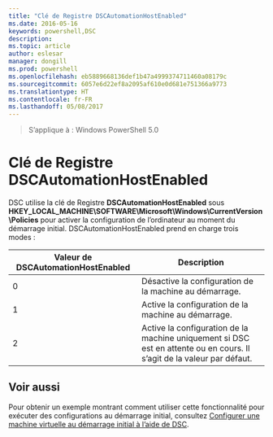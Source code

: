 ```yaml
---
title: "Clé de Registre DSCAutomationHostEnabled"
ms.date: 2016-05-16
keywords: powershell,DSC
description: 
ms.topic: article
author: eslesar
manager: dongill
ms.prod: powershell
ms.openlocfilehash: eb5889668136def1b47a4999374711460a08179c
ms.sourcegitcommit: 6057e6d22ef8a2095af610e0d681e751366a9773
ms.translationtype: HT
ms.contentlocale: fr-FR
ms.lasthandoff: 05/08/2017
---
```

>S’applique à : Windows PowerShell 5.0

# <a name="dscautomationhostenabled-registry-key"></a>Clé de Registre DSCAutomationHostEnabled

DSC utilise la clé de Registre **DSCAutomationHostEnabled** sous **HKEY_LOCAL_MACHINE\SOFTWARE\Microsoft\Windows\CurrentVersion\Policies** pour activer la configuration de l’ordinateur au moment du démarrage initial.
DSCAutomationHostEnabled prend en charge trois modes :

|  Valeur de DSCAutomationHostEnabled  |  Description   | 
|---|---| 
0 | Désactive la configuration de la machine au démarrage. |
1 | Active la configuration de la machine au démarrage. |
2 | Active la configuration de la machine uniquement si DSC est en attente ou en cours. Il s’agit de la valeur par défaut. |

## <a name="see-also"></a>Voir aussi

Pour obtenir un exemple montrant comment utiliser cette fonctionnalité pour exécuter des configurations au démarrage initial, consultez [Configurer une machine virtuelle au démarrage initial à l’aide de DSC](bootstrapDsc.md).


